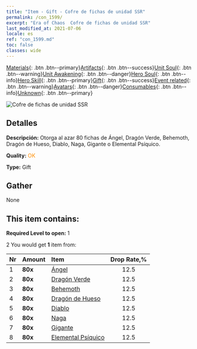 ```yaml
---
title: "Item - Gift - Cofre de fichas de unidad SSR"
permalink: /con_1599/
excerpt: "Era of Chaos  Cofre de fichas de unidad SSR"
last_modified_at: 2021-07-06
locale: es
ref: "con_1599.md"
toc: false
classes: wide
---
```

 [Materials](/ItemsES/){: .btn .btn--primary}[Artifacts](/ItemsES/Artifacts/){: .btn .btn--success}[Unit Soul](/ItemsES/UnitSoul/){: .btn .btn--warning}[Unit Awakening](/ItemsES/UnitAwakening/){: .btn .btn--danger}[Hero Soul](/ItemsES/HeroSoul/){: .btn .btn--info}[Hero Skill](/ItemsES/HeroSkill/){: .btn .btn--primary}[Gift](/ItemsES/Gift/){: .btn .btn--success}[Event related](/ItemsES/Events/){: .btn .btn--warning}[Avatars](/ItemsES/Avatars/){: .btn .btn--danger}[Consumables](/ItemsES/Consumables/){: .btn .btn--info}[Unknown](/ItemsES/Unknown/){: .btn .btn--primary}

 ![Cofre de fichas de unidad SSR](/images/t/i_907211.png)

## Detalles
 **Descripción:** Otorga al azar 80 fichas de Ángel, Dragón Verde, Behemoth, Dragón de Hueso, Diablo, Naga, Gigante o Elemental Psíquico.

 **Quality:** <span style="color: #FF8C00">OK</span>

 **Type:** Gift

## Gather

  None

## This item contains:

 **Required Level to open:** 1

 2 You would get **1** item  from:

  | Nr | Amount |     Item    | Drop Rate,% |
  |:---|:-------|:------------|:---------:|
  | 1 |  **80x** | [Ángel](/ItemsES/unt_196/) | 12.5 | 
  | 2 |  **80x** | [Dragón Verde](/ItemsES/unt_205/) | 12.5 | 
  | 3 |  **80x** | [Behemoth](/ItemsES/unt_223/) | 12.5 | 
  | 4 |  **80x** | [Dragón de Hueso](/ItemsES/unt_214/) | 12.5 | 
  | 5 |  **80x** | [Diablo](/ItemsES/unt_232/) | 12.5 | 
  | 6 |  **80x** | [Naga](/ItemsES/unt_240/) | 12.5 | 
  | 7 |  **80x** | [Gigante](/ItemsES/unt_241/) | 12.5 | 
  | 8 |  **80x** | [Elemental Psíquico](/ItemsES/unt_267/) | 12.5 | 
